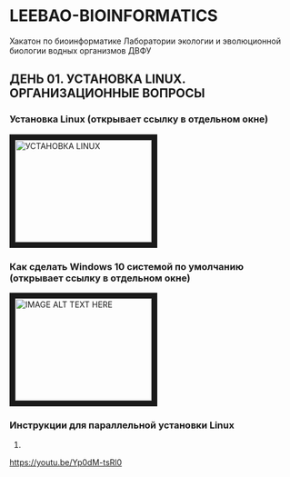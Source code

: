 # LEEBAO-BIOINFORMATICS

Хакатон по биоинформатике Лаборатории экологии и эволюционной биологии водных организмов ДВФУ

## ДЕНЬ 01. УСТАНОВКА LINUX. ОРГАНИЗАЦИОННЫЕ ВОПРОСЫ

### Установка Linux (открывает ссылку в отдельном окне)
<a href="http://www.youtube.com/watch?feature=player_embedded&v=u5QyjHIYwTQE
" target="_blank"><img src="http://img.youtube.com/vi/u5QyjHIYwTQ/0.jpg" 
alt="УСТАНОВКА LINUX" width="240" height="180" border="10" /></a>

### Как сделать Windows 10 системой по умолчанию (открывает ссылку в отдельном окне)
<a href="http://www.youtube.com/watch?feature=player_embedded&v=Yp0dM-tsRl0
" target="_blank"><img src="http://img.youtube.com/vi/Yp0dM-tsRl0/0.jpg" 
alt="IMAGE ALT TEXT HERE" width="240" height="180" border="10" /></a>


### Инструкции для параллельной установки Linux
1. 

https://youtu.be/Yp0dM-tsRl0